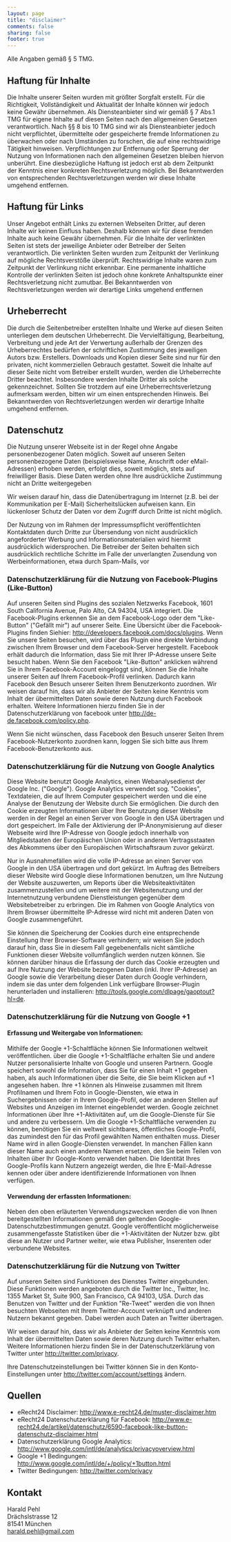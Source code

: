 ```yaml
---
layout: page
title: "disclaimer"
comments: false
sharing: false
footer: true
---
```

Alle Angaben gemäß § 5 TMG.

## Haftung für Inhalte
Die Inhalte unserer Seiten wurden mit größter Sorgfalt erstellt. Für die Richtigkeit, Vollständigkeit und Aktualität
der Inhalte können wir jedoch keine Gewähr übernehmen. Als Diensteanbieter sind wir gemäß § 7 Abs.1 TMG für eigene
Inhalte auf diesen Seiten nach den allgemeinen Gesetzen verantwortlich. Nach §§ 8 bis 10 TMG sind wir als
Diensteanbieter jedoch nicht verpflichtet, übermittelte oder gespeicherte fremde Informationen zu überwachen oder
nach Umständen zu forschen, die auf eine rechtswidrige Tätigkeit hinweisen. Verpflichtungen zur Entfernung oder
Sperrung der Nutzung von Informationen nach den allgemeinen Gesetzen bleiben hiervon unberührt. Eine diesbezügliche
Haftung ist jedoch erst ab dem Zeitpunkt der Kenntnis einer konkreten Rechtsverletzung möglich. Bei Bekanntwerden
von entsprechenden Rechtsverletzungen werden wir diese Inhalte umgehend entfernen.

## Haftung für Links
Unser Angebot enthält Links zu externen Webseiten Dritter, auf deren Inhalte wir keinen Einfluss haben. Deshalb
können wir für diese fremden Inhalte auch keine Gewähr übernehmen. Für die Inhalte der verlinkten Seiten ist stets
der jeweilige Anbieter oder Betreiber der Seiten verantwortlich. Die verlinkten Seiten wurden zum Zeitpunkt der
Verlinkung auf mögliche Rechtsverstöße überprüft. Rechtswidrige Inhalte waren zum Zeitpunkt der Verlinkung nicht
erkennbar. Eine permanente inhaltliche Kontrolle der verlinkten Seiten ist jedoch ohne konkrete Anhaltspunkte einer
Rechtsverletzung nicht zumutbar. Bei Bekanntwerden von Rechtsverletzungen werden wir derartige Links umgehend
entfernen

## Urheberrecht
Die durch die Seitenbetreiber erstellten Inhalte und Werke auf diesen Seiten unterliegen dem deutschen Urheberrecht.
Die Vervielfältigung, Bearbeitung, Verbreitung und jede Art der Verwertung außerhalb der Grenzen des Urheberrechtes
bedürfen der schriftlichen Zustimmung des jeweiligen Autors bzw. Erstellers. Downloads und Kopien dieser Seite sind
nur für den privaten, nicht kommerziellen Gebrauch gestattet. Soweit die Inhalte auf dieser Seite nicht vom Betreiber
erstellt wurden, werden die Urheberrechte Dritter beachtet. Insbesondere werden Inhalte Dritter als solche
gekennzeichnet. Sollten Sie trotzdem auf eine Urheberrechtsverletzung aufmerksam werden, bitten wir um einen
entsprechenden Hinweis. Bei Bekanntwerden von Rechtsverletzungen werden wir derartige Inhalte umgehend entfernen.

## Datenschutz
Die Nutzung unserer Webseite ist in der Regel ohne Angabe personenbezogener Daten möglich. Soweit auf unseren Seiten
personenbezogene Daten (beispielsweise Name, Anschrift oder eMail-Adressen) erhoben werden, erfolgt dies, soweit
möglich, stets auf freiwilliger Basis. Diese Daten werden ohne Ihre ausdrückliche Zustimmung nicht an Dritte
weitergegeben

Wir weisen darauf hin, dass die Datenübertragung im Internet (z.B. bei der Kommunikation per E-Mail) Sicherheitslücken
aufweisen kann. Ein lückenloser Schutz der Daten vor dem Zugriff durch Dritte ist nicht möglich.

Der Nutzung von im Rahmen der Impressumspflicht veröffentlichten Kontaktdaten durch Dritte zur Übersendung von nicht
ausdrücklich angeforderter Werbung und Informationsmaterialien wird hiermit ausdrücklich widersprochen. Die Betreiber
der Seiten behalten sich ausdrücklich rechtliche Schritte im Falle der unverlangten Zusendung von Werbeinformationen,
etwa durch Spam-Mails, vor

### Datenschutzerklärung für die Nutzung von Facebook-Plugins (Like-Button)
Auf unseren Seiten sind Plugins des sozialen Netzwerks Facebook, 1601 South California Avenue, Palo Alto, CA 94304,
USA integriert. Die Facebook-Plugins erkennen Sie an dem Facebook-Logo oder dem "Like-Button" ("Gefällt mir") auf
unserer Seite. Eine Übersicht über die Facebook-Plugins finden Siehier: <http://developers.facebook.com/docs/plugins>.
Wenn Sie unsere Seiten besuchen, wird über das Plugin eine direkte Verbindung zwischen Ihrem Browser und dem
Facebook-Server hergestellt. Facebook erhält dadurch die Information, dass Sie mit Ihrer IP-Adresse unsere Seite besucht
haben. Wenn Sie den Facebook "Like-Button" anklicken während Sie in Ihrem Facebook-Account eingeloggt sind, können Sie
die Inhalte unserer Seiten auf Ihrem Facebook-Profil verlinken. Dadurch kann Facebook den Besuch unserer Seiten Ihrem
Benutzerkonto zuordnen. Wir weisen darauf hin, dass wir als Anbieter der Seiten keine Kenntnis vom Inhalt der
übermittelten Daten sowie deren Nutzung durch Facebook erhalten. Weitere Informationen hierzu finden Sie in der
Datenschutzerklärung von facebook unter <http://de-de.facebook.com/policy.php>.

Wenn Sie nicht wünschen, dass Facebook den Besuch unserer Seiten Ihrem Facebook-Nutzerkonto zuordnen kann, loggen Sie
sich bitte aus Ihrem Facebook-Benutzerkonto aus.

### Datenschutzerklärung für die Nutzung von Google Analytics
Diese Website benutzt Google Analytics, einen Webanalysedienst der Google Inc. ("Google"). Google Analytics verwendet
sog. "Cookies", Textdateien, die auf Ihrem Computer gespeichert werden und die eine Analyse der Benutzung der Website
durch Sie ermöglichen. Die durch den Cookie erzeugten Informationen über Ihre Benutzung dieser Website werden in der
Regel an einen Server von Google in den USA übertragen und dort gespeichert. Im Falle der Aktivierung der
IP-Anonymisierung auf dieser Webseite wird Ihre IP-Adresse von Google jedoch innerhalb von Mitgliedstaaten der
Europäischen Union oder in anderen Vertragsstaaten des Abkommens über den Europäischen Wirtschaftsraum zuvor gekürzt.

Nur in Ausnahmefällen wird die volle IP-Adresse an einen Server von Google in den USA übertragen und dort gekürzt.
Im Auftrag des Betreibers dieser Website wird Google diese Informationen benutzen, um Ihre Nutzung der Website
auszuwerten, um Reports über die Websiteaktivitäten zusammenzustellen und um weitere mit der Websitenutzung und der
Internetnutzung verbundene Dienstleistungen gegenüber dem Websitebetreiber zu erbringen. Die im Rahmen von Google
Analytics von Ihrem Browser übermittelte IP-Adresse wird nicht mit anderen Daten von Google zusammengeführt.

Sie können die Speicherung der Cookies durch eine entsprechende Einstellung Ihrer Browser-Software verhindern;
wir weisen Sie jedoch darauf hin, dass Sie in diesem Fall gegebenenfalls nicht sämtliche Funktionen dieser Website
vollumfänglich werden nutzen können. Sie können darüber hinaus die Erfassung der durch das Cookie erzeugten und auf
Ihre Nutzung der Website bezogenen Daten (inkl. Ihrer IP-Adresse) an Google sowie die Verarbeitung dieser Daten durch
Google verhindern, indem sie das unter dem folgenden Link verfügbare Browser-Plugin herunterladen und installieren:
<http://tools.google.com/dlpage/gaoptout?hl=de>.

### Datenschutzerklärung für die Nutzung von Google +1
#### Erfassung und Weitergabe von Informationen:
Mithilfe der Google +1-Schaltfläche können Sie Informationen weltweit veröffentlichen. über die Google +1-Schaltfläche
erhalten Sie und andere Nutzer personalisierte Inhalte von Google und unseren Partnern. Google speichert sowohl die
Information, dass Sie für einen Inhalt +1 gegeben haben, als auch Informationen über die Seite, die Sie beim Klicken
auf +1 angesehen haben. Ihre +1 können als Hinweise zusammen mit Ihrem Profilnamen und Ihrem Foto in Google-Diensten,
wie etwa in Suchergebnissen oder in Ihrem Google-Profil, oder an anderen Stellen auf Websites und Anzeigen im Internet
eingeblendet werden. Google zeichnet Informationen über Ihre +1-Aktivitäten auf, um die Google-Dienste für Sie und
andere zu verbessern. Um die Google +1-Schaltfläche verwenden zu können, benötigen Sie ein weltweit sichtbares,
öffentliches Google-Profil, das zumindest den für das Profil gewählten Namen enthalten muss. Dieser Name wird in allen
Google-Diensten verwendet. In manchen Fällen kann dieser Name auch einen anderen Namen ersetzen, den Sie beim Teilen
von Inhalten über Ihr Google-Konto verwendet haben. Die Identität Ihres Google-Profils kann Nutzern angezeigt werden,
die Ihre E-Mail-Adresse kennen oder über andere identifizierende Informationen von Ihnen verfügen.

#### Verwendung der erfassten Informationen:
Neben den oben erläuterten Verwendungszwecken werden die von Ihnen bereitgestellten Informationen gemäß den geltenden
Google-Datenschutzbestimmungen genutzt. Google veröffentlicht möglicherweise zusammengefasste Statistiken über die
+1-Aktivitäten der Nutzer bzw. gibt diese an Nutzer und Partner weiter, wie etwa Publisher, Inserenten oder verbundene
Websites.

### Datenschutzerklärung für die Nutzung von Twitter
Auf unseren Seiten sind Funktionen des Dienstes Twitter eingebunden. Diese Funktionen werden angeboten durch die
Twitter Inc., Twitter, Inc. 1355 Market St, Suite 900, San Francisco, CA 94103, USA. Durch das Benutzen von Twitter
und der Funktion "Re-Tweet" werden die von Ihnen besuchten Webseiten mit Ihrem Twitter-Account verknüpft und anderen
Nutzern bekannt gegeben. Dabei werden auch Daten an Twitter übertragen.

Wir weisen darauf hin, dass wir als Anbieter der Seiten keine Kenntnis vom Inhalt der übermittelten Daten sowie deren
Nutzung durch Twitter erhalten. Weitere Informationen hierzu finden Sie in der Datenschutzerklärung von Twitter
unter <http://twitter.com/privacy>.

Ihre Datenschutzeinstellungen bei Twitter können Sie in den Konto-Einstellungen
unter <http://twitter.com/account/settings> ändern.

## Quellen
* eRecht24 Disclaimer: <http://www.e-recht24.de/muster-disclaimer.htm>
* eRecht24 Datenschutzerklärung für Facebook: <http://www.e-recht24.de/artikel/datenschutz/6590-facebook-like-button-datenschutz-disclaimer.html>
* Datenschutzerklärung Google Analytics: <http://www.google.com/intl/de/analytics/privacyoverview.html>
* Google +1 Bedingungen: <http://www.google.com/intl/de/+/policy/+1button.html>
* Twitter Bedingungen: <http://twitter.com/privacy>

## Kontakt
Harald Pehl   
Drächslstrasse 12   
81541 München   
harald.pehl@gmail.com
